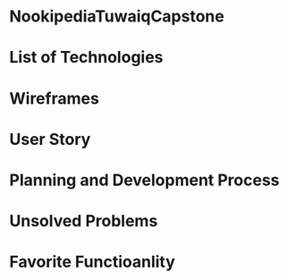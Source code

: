 # NookipediaTuwaiqCapstone






# List of Technologies






# Wireframes 






# User Story






# Planning and Development Process








# Unsolved Problems






# Favorite Functioanlity









